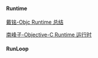 #### Runtime

[戴铭-Objc Runtime 总结](https://ming1016.github.io/2015/04/01/objc-runtime/)

[南峰子-Objective-C Runtime 运行时](http://southpeak.github.io/2014/10/25/objective-c-runtime-1/)

#### RunLoop

